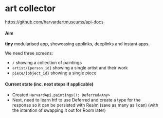 art collector
=============

https://github.com/harvardartmuseums/api-docs

#### Aim
**tiny** modularised app, showcasing applinks, deeplinks and instant apps.

We need three screens:

- `/` showing a collection of paintings
- `artist/{person_id}` showing a single artist and their work
- `piece/{object_id}` showing a single piece

#### Current state (inc. next steps if applicable)

- Created `HarvardApi.paintings(): Deferred<Any>`
- Next, need to learn htf to use Deferred and create a type for the response so it can be persisted
with Realm (save as many as I can) (with the intention of swapping it out for Room later)
